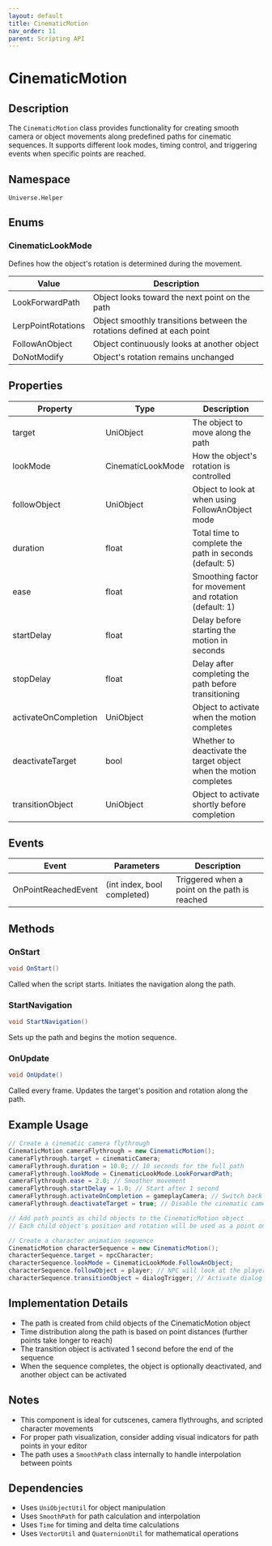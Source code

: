```yaml
---
layout: default
title: CinematicMotion
nav_order: 11
parent: Scripting API
---
```

# CinematicMotion

## Description
The `CinematicMotion` class provides functionality for creating smooth camera or object movements along predefined paths for cinematic sequences. It supports different look modes, timing control, and triggering events when specific points are reached.

## Namespace
`Universe.Helper`

## Enums

### CinematicLookMode
Defines how the object's rotation is determined during the movement.

| Value | Description |
|-------|-------------|
| LookForwardPath | Object looks toward the next point on the path |
| LerpPointRotations | Object smoothly transitions between the rotations defined at each point |
| FollowAnObject | Object continuously looks at another object |
| DoNotModify | Object's rotation remains unchanged |

## Properties

| Property             | Type              | Description                                                       |
|----------------------|-------------------|-------------------------------------------------------------------|
| target               | UniObject         | The object to move along the path                                 |
| lookMode             | CinematicLookMode | How the object's rotation is controlled                           |
| followObject         | UniObject         | Object to look at when using FollowAnObject mode                  |
| duration             | float             | Total time to complete the path in seconds (default: 5)           |
| ease                 | float             | Smoothing factor for movement and rotation (default: 1)           |
| startDelay           | float             | Delay before starting the motion in seconds                       |
| stopDelay            | float             | Delay after completing the path before transitioning              |
| activateOnCompletion | UniObject         | Object to activate when the motion completes                      |
| deactivateTarget     | bool              | Whether to deactivate the target object when the motion completes |
| transitionObject     | UniObject         | Object to activate shortly before completion                      |


## Events

| Event               | Parameters                  | Description                                   |
|---------------------|-----------------------------|-----------------------------------------------|
| OnPointReachedEvent | (int index, bool completed) | Triggered when a point on the path is reached |


## Methods

### OnStart
```csharp
void OnStart()
```
Called when the script starts. Initiates the navigation along the path.

### StartNavigation
```csharp
void StartNavigation()
```
Sets up the path and begins the motion sequence.

### OnUpdate
```csharp
void OnUpdate()
```
Called every frame. Updates the target's position and rotation along the path.

## Example Usage
```csharp
// Create a cinematic camera flythrough
CinematicMotion cameraFlythrough = new CinematicMotion();
cameraFlythrough.target = cinematicCamera;
cameraFlythrough.duration = 10.0; // 10 seconds for the full path
cameraFlythrough.lookMode = CinematicLookMode.LookForwardPath;
cameraFlythrough.ease = 2.0; // Smoother movement
cameraFlythrough.startDelay = 1.0; // Start after 1 second
cameraFlythrough.activateOnCompletion = gameplayCamera; // Switch back to gameplay camera when done
cameraFlythrough.deactivateTarget = true; // Disable the cinematic camera when done

// Add path points as child objects to the CinematicMotion object
// Each child object's position and rotation will be used as a point on the path

// Create a character animation sequence
CinematicMotion characterSequence = new CinematicMotion();
characterSequence.target = npcCharacter;
characterSequence.lookMode = CinematicLookMode.FollowAnObject;
characterSequence.followObject = player; // NPC will look at the player while moving
characterSequence.transitionObject = dialogTrigger; // Activate dialog shortly before completion
```

## Implementation Details
- The path is created from child objects of the CinematicMotion object
- Time distribution along the path is based on point distances (further points take longer to reach)
- The transition object is activated 1 second before the end of the sequence
- When the sequence completes, the object is optionally deactivated, and another object can be activated

## Notes
- This component is ideal for cutscenes, camera flythroughs, and scripted character movements
- For proper path visualization, consider adding visual indicators for path points in your editor
- The path uses a `SmoothPath` class internally to handle interpolation between points

## Dependencies
- Uses `UniObjectUtil` for object manipulation
- Uses `SmoothPath` for path calculation and interpolation
- Uses `Time` for timing and delta time calculations
- Uses `VectorUtil` and `QuaternionUtil` for mathematical operations

